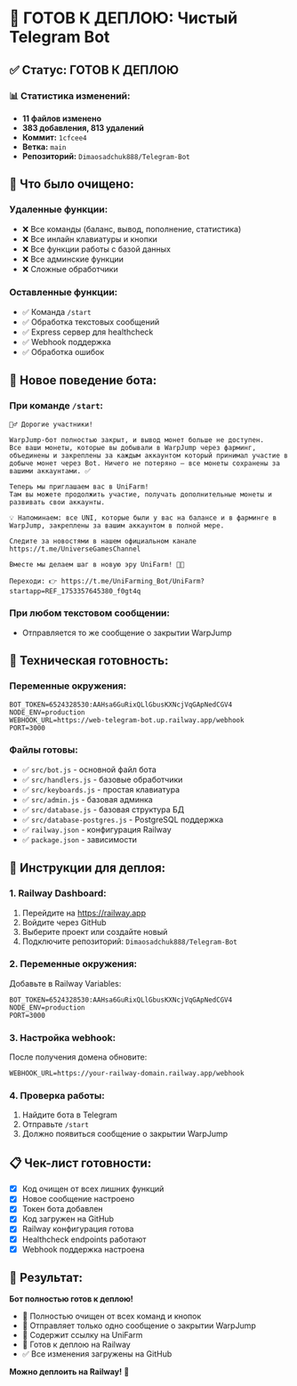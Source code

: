 # 🚀 ГОТОВ К ДЕПЛОЮ: Чистый Telegram Bot

## ✅ Статус: ГОТОВ К ДЕПЛОЮ

### 📊 Статистика изменений:
- **11 файлов изменено**
- **383 добавления, 813 удалений**
- **Коммит:** `1cfcee4`
- **Ветка:** `main`
- **Репозиторий:** `Dimaosadchuk888/Telegram-Bot`

## 🧹 Что было очищено:

### **Удаленные функции:**
- ❌ Все команды (баланс, вывод, пополнение, статистика)
- ❌ Все инлайн клавиатуры и кнопки
- ❌ Все функции работы с базой данных
- ❌ Все админские функции
- ❌ Сложные обработчики

### **Оставленные функции:**
- ✅ Команда `/start`
- ✅ Обработка текстовых сообщений
- ✅ Express сервер для healthcheck
- ✅ Webhook поддержка
- ✅ Обработка ошибок

## 📱 Новое поведение бота:

### **При команде `/start`:**
```
🙋‍♂️ Дорогие участники!

WarpJump-бот полностью закрыт, и вывод монет больше не доступен.
Все ваши монеты, которые вы добывали в WarpJump через фарминг, объединены и закреплены за каждым аккаунтом который принимал участие в добыче монет через Bot. Ничего не потеряно — все монеты сохранены за вашими аккаунтами. ✅

Теперь мы приглашаем вас в UniFarm!
Там вы можете продолжить участие, получать дополнительные монеты и развивать свои аккаунты.

💡 Напоминаем: все UNI, которые были у вас на балансе и в фарминге в WarpJump, закреплены за вашим аккаунтом в полной мере.

Следите за новостями в нашем официальном канале https://t.me/UniverseGamesChannel 

Вместе мы делаем шаг в новую эру UniFarm! 🚀✨

Переходи: 👉 https://t.me/UniFarming_Bot/UniFarm?startapp=REF_1753357645380_f0gt4q
```

### **При любом текстовом сообщении:**
- Отправляется то же сообщение о закрытии WarpJump

## 🔧 Техническая готовность:

### **Переменные окружения:**
```env
BOT_TOKEN=6524328530:AAHsa6GuRixQLlGbusKXNcjVqGApNedCGV4
NODE_ENV=production
WEBHOOK_URL=https://web-telegram-bot.up.railway.app/webhook
PORT=3000
```

### **Файлы готовы:**
- ✅ `src/bot.js` - основной файл бота
- ✅ `src/handlers.js` - базовые обработчики
- ✅ `src/keyboards.js` - простая клавиатура
- ✅ `src/admin.js` - базовая админка
- ✅ `src/database.js` - базовая структура БД
- ✅ `src/database-postgres.js` - PostgreSQL поддержка
- ✅ `railway.json` - конфигурация Railway
- ✅ `package.json` - зависимости

## 🚀 Инструкции для деплоя:

### **1. Railway Dashboard:**
1. Перейдите на https://railway.app
2. Войдите через GitHub
3. Выберите проект или создайте новый
4. Подключите репозиторий: `Dimaosadchuk888/Telegram-Bot`

### **2. Переменные окружения:**
Добавьте в Railway Variables:
```
BOT_TOKEN=6524328530:AAHsa6GuRixQLlGbusKXNcjVqGApNedCGV4
NODE_ENV=production
PORT=3000
```

### **3. Настройка webhook:**
После получения домена обновите:
```
WEBHOOK_URL=https://your-railway-domain.railway.app/webhook
```

### **4. Проверка работы:**
1. Найдите бота в Telegram
2. Отправьте `/start`
3. Должно появиться сообщение о закрытии WarpJump

## 📋 Чек-лист готовности:

- [x] Код очищен от всех лишних функций
- [x] Новое сообщение настроено
- [x] Токен бота добавлен
- [x] Код загружен на GitHub
- [x] Railway конфигурация готова
- [x] Healthcheck endpoints работают
- [x] Webhook поддержка настроена

## 🎯 Результат:

**Бот полностью готов к деплою!**

- 🧹 Полностью очищен от всех команд и кнопок
- 📱 Отправляет только одно сообщение о закрытии WarpJump
- 🔗 Содержит ссылку на UniFarm
- 🚀 Готов к деплою на Railway
- ✅ Все изменения загружены на GitHub

**Можно деплоить на Railway!** 🎉 